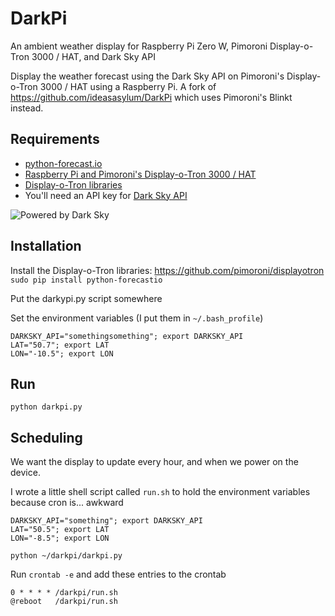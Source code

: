 # DarkPi
An ambient weather display for Raspberry Pi Zero W, Pimoroni Display-o-Tron 3000 / HAT, and Dark Sky API

Display the weather forecast using the Dark Sky API on Pimoroni's Display-o-Tron 3000 / HAT using a Raspberry Pi. A fork of https://github.com/ideasasylum/DarkPi which uses Pimoroni's Blinkt instead.

## Requirements

- [python-forecast.io](https://github.com/ZeevG/python-forecast.io)
- [Raspberry Pi and Pimoroni's Display-o-Tron 3000 / HAT](https://shop.pimoroni.com/products/display-o-tron-hat)
- [Display-o-Tron libraries](https://github.com/pimoroni/displayotron)
- You'll need an API key for [Dark Sky API](https://darksky.net/dev/)

![Powered by Dark Sky](https://darksky.net/dev/img/attribution/poweredby-oneline.png)

## Installation

Install the Display-o-Tron libraries: https://github.com/pimoroni/displayotron
`sudo pip install python-forecastio`

Put the darkypi.py script somewhere

Set the environment variables (I put them in `~/.bash_profile`)

```shell
DARKSKY_API="somethingsomething"; export DARKSKY_API
LAT="50.7"; export LAT
LON="-10.5"; export LON
```

## Run

`python darkpi.py`

## Scheduling

We want the display to update every hour, and when we power on the device. 

I wrote a little shell script called `run.sh` to hold the environment variables because cron is... awkward

```shell
DARKSKY_API="something"; export DARKSKY_API
LAT="50.5"; export LAT
LON="-8.5"; export LON

python ~/darkpi/darkpi.py
```

Run `crontab -e` and add these entries to the crontab

```
0 * * * * /darkpi/run.sh
@reboot   /darkpi/run.sh
```
